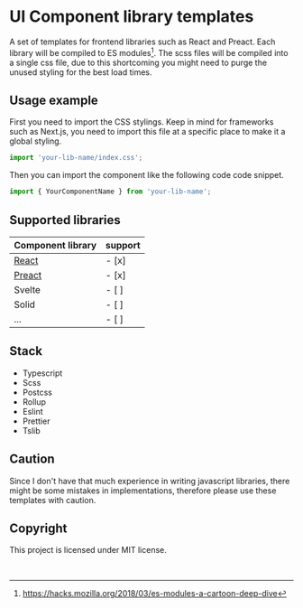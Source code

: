 # UI Component library templates

A set of templates for frontend libraries such as React and Preact.
Each library will be compiled to ES modules[^es_module].
The scss files will be compiled into a single css file, due to this shortcoming you might need to purge the unused styling for the best load times.

## Usage example

First you need to import the CSS stylings. Keep in mind for frameworks such as Next.js, you need to import this file at a specific place to make it a global styling.

```typescript
import 'your-lib-name/index.css';
```

Then you can import the component like the following code code snippet.

```typescript
import { YourComponentName } from 'your-lib-name';
```

## Supported libraries

| **Component library** | **support** |
| --------------------- | ----------- |
| [React](/react)       | - [x]       |
| [Preact](/preact)     | - [x]       |
| Svelte                | - [ ]       |
| Solid                 | - [ ]       |
| ...                   | - [ ]       |

## Stack

- Typescript
- Scss
- Postcss
- Rollup
- Eslint
- Prettier
- Tslib

## Caution

Since I don't have that much experience in writing javascript libraries, there might be some mistakes in implementations, therefore please use these templates with caution.

## Copyright

This project is licensed under MIT license.

<br>

[^es_module]: https://hacks.mozilla.org/2018/03/es-modules-a-cartoon-deep-dive
